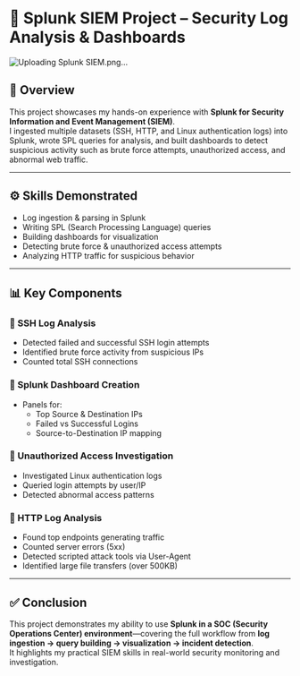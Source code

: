 # 🔐 Splunk SIEM Project – Security Log Analysis & Dashboards
![Uploading Splunk SIEM.png…]()


## 📌 Overview
This project showcases my hands-on experience with **Splunk for Security Information and Event Management (SIEM)**.  
I ingested multiple datasets (SSH, HTTP, and Linux authentication logs) into Splunk, wrote SPL queries for analysis, and built dashboards to detect suspicious activity such as brute force attempts, unauthorized access, and abnormal web traffic.

---

## ⚙️ Skills Demonstrated
- Log ingestion & parsing in Splunk  
- Writing SPL (Search Processing Language) queries  
- Building dashboards for visualization  
- Detecting brute force & unauthorized access attempts  
- Analyzing HTTP traffic for suspicious behavior  

---

## 📊 Key Components

### 🔹 SSH Log Analysis
- Detected failed and successful SSH login attempts  
- Identified brute force activity from suspicious IPs  
- Counted total SSH connections  

### 🔹 Splunk Dashboard Creation
- Panels for:
  - Top Source & Destination IPs  
  - Failed vs Successful Logins  
  - Source-to-Destination IP mapping  

### 🔹 Unauthorized Access Investigation
- Investigated Linux authentication logs  
- Queried login attempts by user/IP  
- Detected abnormal access patterns  

### 🔹 HTTP Log Analysis
- Found top endpoints generating traffic  
- Counted server errors (5xx)  
- Detected scripted attack tools via User-Agent  
- Identified large file transfers (over 500KB)  

---

## ✅ Conclusion
This project demonstrates my ability to use **Splunk in a SOC (Security Operations Center) environment**—covering the full workflow from **log ingestion → query building → visualization → incident detection**.  
It highlights my practical SIEM skills in real-world security monitoring and investigation.  

